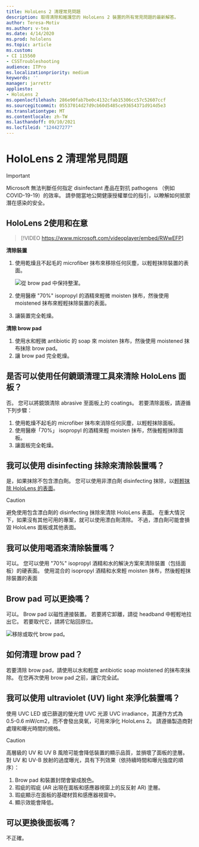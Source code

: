 ```yaml
---
title: HoloLens 2 清理常見問題
description: 取得清除和維護您的 HoloLens 2 裝置的所有常見問題的最新解答。
author: Teresa-Motiv
ms.author: v-tea
ms.date: 4/14/2020
ms.prod: hololens
ms.topic: article
ms.custom:
- CI 115560
- CSSTroubleshooting
audience: ITPro
ms.localizationpriority: medium
keywords: ''
manager: jarrettr
appliesto:
- HoloLens 2
ms.openlocfilehash: 286e90fab7be0c4132cfab15306cc57c52607ccf
ms.sourcegitcommit: 05537014d27d9cb60d5485ce93654371d914d5e3
ms.translationtype: MT
ms.contentlocale: zh-TW
ms.lasthandoff: 09/10/2021
ms.locfileid: "124427277"
---
```

# <a name="hololens-2-cleaning-faq"></a>HoloLens 2 清理常見問題

> [!IMPORTANT]  
> Microsoft 無法判斷任何指定 disinfectant 產品在對抗 pathogens （例如 COVID-19-19）的效率。 請參閱當地公開健康授權單位的指引，以瞭解如何抵禦潛在感染的安全。  

## <a name="hololens-2-use-and-care"></a>HoloLens 2使用和在意

> [!VIDEO https://www.microsoft.com/videoplayer/embed/RWwEFP]

<!-- <iframe src="https://channel9.msdn.com/Shows/Docs-Mixed-Reality/HoloLens-2-Use-and-Care/player" width="960" height="540" allowFullScreen frameBorder="0" title="HoloLens 2 Use and Care - Microsoft Channel 9 Video"></iframe> -->

**清除裝置**

1. 使用乾燥且不起毛的 microfiber 抹布來移除任何灰塵，以輕輕抹除裝置的表面。

   ![從 brow pad 中保持整潔。](images/hl2-cleaning.png)

2. 使用醫療 "70%" isopropyl 的酒精來輕微 moisten 抹布，然後使用 moistened 抹布來輕輕抹除裝置的表面。

3. 讓裝置完全乾燥。

**清除 brow pad**

1. 使用水和輕微 antibiotic 的 soap 來 moisten 抹布，然後使用 moistened 抹布抹除 brow pad。
1. 讓 brow pad 完全乾燥。

## <a name="can-i-use-any-lens-cleaner-for-cleaning-the-hololens-visor"></a>是否可以使用任何鏡頭清理工具來清除 HoloLens 面板？

否。 您可以將鏡頭清除 abrasive 至面板上的 coatings。 若要清除面板，請遵循下列步驟：  

1. 使用乾燥不起毛的 microfiber 抹布來消除任何灰塵，以輕輕抹除面板。
1. 使用醫療「70%」 isopropyl 的酒精來輕 moisten 抹布，然後輕輕抹除面板。
1. 讓面板完全乾燥。

## <a name="can-i-use-disinfecting-wipes-to-clean-the-device"></a>我可以使用 disinfecting 抹除來清除裝置嗎？

是，如果抹除不包含漂白劑。 您可以使用非漂白劑 disinfecting 抹除，以[輕輕抹除 HoloLens 的表面](#hololens-2-use-and-care)。  

> [!CAUTION]  
> 避免使用包含漂白劑的 disinfecting 抹除來清除 HoloLens 表面。 在重大情況下，如果沒有其他可用的專案，就可以使用漂白劑清除。 不過，漂白劑可能會損毀 HoloLens 面板或其他表面。

## <a name="can-i-use-alcohol-to-clean-the-device"></a>我可以使用喝酒來清除裝置嗎？

可以。 您可以使用 "70%" isopropyl 酒精和水的解決方案來清除裝置（包括面板）的硬表面。 使用混合的 isopropyl 酒精和水來輕 moisten 抹布，然後輕輕抹除裝置的表面

## <a name="is-the-brow-pad-replaceable"></a>Brow pad 可以更換嗎？

可以。 Brow pad 以磁性連接裝置。 若要將它卸離，請從 headband 中輕輕地拉出它。 若要取代它，請將它貼回原位。

![移除或取代 brow pad。](images/hololens2-remove-browpad.png)

## <a name="how-can-i-clean-the-brow-pad"></a>如何清理 brow pad？

若要清除 brow pad，請使用以水和輕度 antibiotic soap moistened 的抹布來抹除。 在您再次使用 brow pad 之前，讓它完全試。

## <a name="can-i-use-ultraviolet-uv-light-to-sanitize-the-device"></a>我可以使用 ultraviolet (UV) light 來淨化裝置嗎？

使用 UVC LED 或已篩選的螢光燈 UVC 光源 UVC irradiance，其運作方式為 0.5-0.6 mW/cm2，而不會發出臭氧，可用來淨化 HoloLens 2。 請遵循製造商對處理和曝光時間的規格。

> [!CAUTION]  
> 高層級的 UV 和 UV B 風險可能會降低裝置的顯示品質，並損壞了面板的塗層。 對 UV 和 UV-B 放射的過度曝光，具有下列效果（依持續時間和曝光強度的順序）：
>  
> 1. Brow pad 和裝置封閉會變成脫色。
> 1. 瑕疵的瑕疵 (AR 出現在面板和感應器視窗上的反反射 AR) 塗層。
> 1. 瑕疵顯示在面板的基礎材質和感應器視窗中。
> 1. 顯示效能會降低。

## <a name="is-the-rear-pad-replaceable"></a>可以更換後面板嗎？

不正確。
